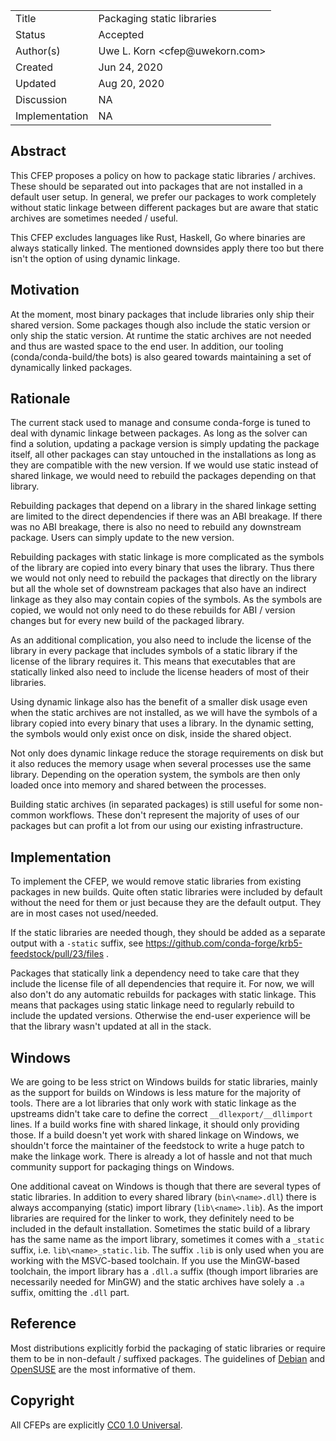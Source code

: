 
<table>
<tr><td> Title </td><td> Packaging static libraries </td>
<tr><td> Status </td><td> Accepted </td></tr>
<tr><td> Author(s) </td><td> Uwe L. Korn &lt;cfep@uwekorn.com&gt;</td></tr>
<tr><td> Created </td><td> Jun 24, 2020</td></tr>
<tr><td> Updated </td><td> Aug 20, 2020</td></tr>
<tr><td> Discussion </td><td> NA </td></tr>
<tr><td> Implementation </td><td> NA </td></tr>
</table>

## Abstract

This CFEP proposes a policy on how to package static libraries / archives.
These should be separated out into packages that are not installed in a default user setup.
In general, we prefer our packages to work completely without static linkage between different packages but are aware that static archives are sometimes needed / useful.

This CFEP excludes languages like Rust, Haskell, Go where binaries are always statically linked.
The mentioned downsides apply there too but there isn't the option of using dynamic linkage.

## Motivation

At the moment, most binary packages that include libraries only ship their shared version.
Some packages though also include the static version or only ship the static version.
At runtime the static archives are not needed and thus are wasted space to the end user.
In addition, our tooling (conda/conda-build/the bots) is also geared towards maintaining a set of dynamically linked packages.

## Rationale

The current stack used to manage and consume conda-forge is tuned to deal with dynamic linkage between packages.
As long as the solver can find a solution, updating a package version is simply updating the package itself, all other packages can stay untouched in the installations as long as they are compatible with the new version.
If we would use static instead of shared linkage, we would need to rebuild the packages depending on that library.

Rebuilding packages that depend on a library in the shared linkage setting are limited to the direct dependencies if there was an ABI breakage.
If there was no ABI breakage, there is also no need to rebuild any downstream package.
Users can simply update to the new version.

Rebuilding packages with static linkage is more complicated as the symbols of the library are copied into every binary that uses the library.
Thus there we would not only need to rebuild the packages that directly on the library but all the whole set of downstream packages that also have an indirect linkage as they also may contain copies of the symbols.
As the symbols are copied, we would not only need to do these rebuilds for ABI / version changes but for every new build of the packaged library.

As an additional complication, you also need to include the license of the library in every package that includes symbols of a static library if the license of the library requires it.
This means that executables that are statically linked also need to include the license headers of most of their libraries.

Using dynamic linkage also has the benefit of a smaller disk usage even when the static archives are not installed, 
as we will have the symbols of a library copied into every binary that uses a library.
In the dynamic setting, the symbols would only exist once on disk, inside the shared object.

Not only does dynamic linkage reduce the storage requirements on disk but it also reduces the memory usage when several processes use the same library.
Depending on the operation system, the symbols are then only loaded once into memory and shared between the processes.

Building static archives (in separated packages) is still useful for some non-common workflows.
These don't represent the majority of uses of our packages but can profit a lot from our using our existing infrastructure.

## Implementation

To implement the CFEP, we would remove static libraries from existing packages in new builds.
Quite often static libraries were included by default without the need for them or just because they are the default output.
They are in most cases not used/needed.

If the static libraries are needed though, they should be added as a separate output with a `-static` suffix, see https://github.com/conda-forge/krb5-feedstock/pull/23/files .

Packages that statically link a dependency need to take care that they include the license file of all dependencies that require it.
For now, we will also don't do any automatic rebuilds for packages with static linkage.
This means that packages using static linkage need to regularly rebuild to include the updated versions.
Otherwise the end-user experience will be that the library wasn't updated at all in the stack.

## Windows

We are going to be less strict on Windows builds for static libraries, mainly as the support for builds on Windows is less mature for the majority of tools.
There are a lot libraries that only work with static linkage as the upstreams didn't take care to define the correct `__dllexport/__dllimport` lines.
If a build works fine with shared linkage, it should only providing those.
If a build doesn't yet work with shared linkage on Windows, we shouldn't force the maintainer of the feedstock to write a huge patch to make the linkage work.
There is already a lot of hassle and not that much community support for packaging things on Windows.

One additional caveat on Windows is though that there are several types of static libraries.
In addition to every shared library (`bin\<name>.dll`) there is always accompanying (static) import library (`lib\<name>.lib`).
As the import libraries are required for the linker to work, they definitely need to be included in the default installation.
Sometimes the static build of a library has the same name as the import library, sometimes it comes with a `_static` suffix, i.e. `lib\<name>_static.lib`.
The suffix `.lib` is only used when you are working with the MSVC-based toolchain.
If you use the MinGW-based toolchain, the import library has a `.dll.a` suffix (though import libraries are necessarily needed for MinGW) and the static archives have solely a `.a` suffix, omitting the `.dll` part.

## Reference

Most distributions explicitly forbid the packaging of static libraries or require them to be in non-default / suffixed packages.
The guidelines of [Debian](https://wiki.debian.org/StaticLinking) and [OpenSUSE](https://en.opensuse.org/openSUSE:Shared_library_packaging_policy) are the most informative of them.

## Copyright

All CFEPs are explicitly [CC0 1.0 Universal](https://creativecommons.org/publicdomain/zero/1.0/).
